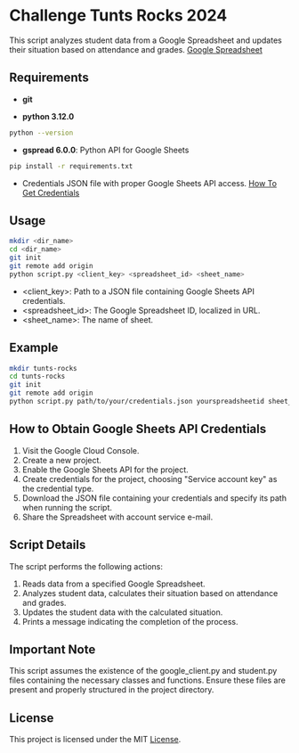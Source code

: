 # Challenge Tunts Rocks 2024

This script analyzes student data from a Google Spreadsheet and updates their situation based on attendance and grades.
[Google Spreadsheet](https://docs.google.com/spreadsheets/d/1guQdTjGwhKVkvHQ8Tp4AKztrAkngcWPYX1EiC0E8bpI/edit#gid=0)

## Requirements

- **git**

- **python 3.12.0**

```bash
python --version
```

- **gspread 6.0.0**: Python API for Google Sheets

```bash
pip install -r requirements.txt
```

- Credentials JSON file with proper Google Sheets API access. [How To Get Credentials](#how-to-obtain-google-sheets-api-credentials)

## Usage

```bash
mkdir <dir_name>
cd <dir_name>
git init
git remote add origin
python script.py <client_key> <spreadsheet_id> <sheet_name>
```

* <client_key>: Path to a JSON file containing Google Sheets API credentials.
* <spreadsheet_id>: The Google Spreadsheet ID, localized in URL.
* <sheet_name>: The name of sheet.

## Example

```bash
mkdir tunts-rocks
cd tunts-rocks
git init
git remote add origin
python script.py path/to/your/credentials.json yourspreadsheetid sheet_name
```
## How to Obtain Google Sheets API Credentials

1. Visit the Google Cloud Console.
2. Create a new project.
3. Enable the Google Sheets API for the project.
4. Create credentials for the project, choosing "Service account key" as the credential type.
5. Download the JSON file containing your credentials and specify its path when running the script.
6. Share the Spreadsheet with account service e-mail.

## Script Details

The script performs the following actions:

1. Reads data from a specified Google Spreadsheet.
2. Analyzes student data, calculates their situation based on attendance and grades.
3. Updates the student data with the calculated situation.
4. Prints a message indicating the completion of the process.

## Important Note

This script assumes the existence of the google_client.py and student.py files containing the necessary classes and functions. Ensure these files are present and properly structured in the project directory.

## License

This project is licensed under the MIT [License](LICENSE).